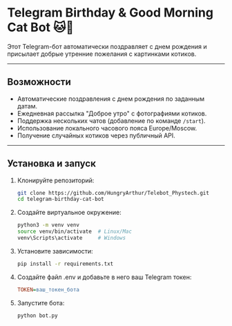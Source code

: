 # Telegram Birthday & Good Morning Cat Bot 🐱🎉

Этот Telegram-бот автоматически поздравляет с днем рождения и присылает добрые утренние пожелания с картинками котиков.

---

## Возможности

- Автоматические поздравления с днем рождения по заданным датам.
- Ежедневная рассылка "Доброе утро" с фотографиями котиков.
- Поддержка нескольких чатов (добавление по команде `/start`).
- Использование локального часового пояса Europe/Moscow.
- Получение случайных котиков через публичный API.

---

## Установка и запуск

1. Клонируйте репозиторий:

	```bash
	git clone https://github.com/HungryArthur/Telebot_Phystech.git
	cd telegram-birthday-cat-bot

2. Создайте виртуальное окружение:
	```bash
	python3 -m venv venv
	source venv/bin/activate  # Linux/Mac
	venv\Scripts\activate     # Windows

3. Установите зависимости:
	```bash
	pip install -r requirements.txt
4. Создайте файл .env и добавьте в него ваш Telegram токен:
	```ini
	TOKEN=ваш_токен_бота
5. Запустите бота:
	```bash
	python bot.py

